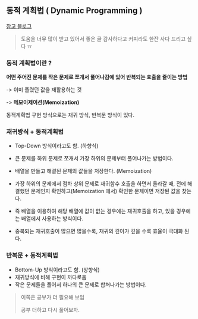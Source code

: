 ## 동적 계획법 ( Dynamic Programming )

[참고 블로그](https://st-lab.tistory.com/123)

> 도움을 너무 많이 받고 있어서 좋은 글 감사하다고 커피라도 한잔 사다 드리고 싶다 ㅠ
 
### 동적 계획법이란 ?

**어떤 주어진 문제를 작은 문제로 쪼개서 풀어나감에 있어 반복되는 호출을 줄이는 방법**

-> 이미 풀렸던 값을 재활용하는 것 

-> **메모이제이션(Memoization)**

동적계획법 구현 방식으로는 재귀 방식, 반복문 방식이 있다.


### 재귀방식 + 동적계획법

- Top-Down 방식이라고도 함. (하향식)
- 큰 문제를 하위 문제로 쪼개서 가장 하위의 문제부터 풀어나가는 방법이다.
- 배열을 만들고 해결된 문제의 값들을 저장한다. (Memoization)
- 가장 하위의 문제에서 점차 상위 문제로 재귀함수 호출을 하면서 올라갈 때, 전에 해결했던 문제인지 확인하고(Memoization 에서)
    확인한 문제이면 저장된 값을 찾는다.

- 즉 배열을 이용하여 해당 배열에 값이 없는 경우에는 재귀호출을 하고, 있을 경우에는 배열에서 사용하는 방식이다.
- 중복되는 재귀호출이 많으면 많을수록, 재귀의 깊이가 깊을 수록 효율이 극대화 된다.



### 반복문 + 동적계획법

- Bottom-Up 방식이라고도 함. (상향식)
- 재귀방식에 비해 구현이 까다로움
- 작은 문제들을 풀어서 하나의 큰 문제로 합쳐나가는 방법이다.



> 이쪽은 공부가 더 필요해 보임
> 
> 공부 더하고 다시 풀어보자.
